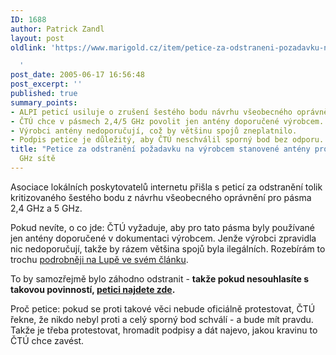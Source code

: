 ```yaml
---
ID: 1688
author: Patrick Zandl
layout: post
oldlink: 'https://www.marigold.cz/item/petice-za-odstraneni-pozadavku-na-vyrobcem-stanovene-anteny-pro-2-4-a-5-ghz-site

  '
post_date: 2005-06-17 16:56:48
post_excerpt: ''
published: true
summary_points:
- ALPI peticí usiluje o zrušení šestého bodu návrhu všeobecného oprávnění.
- ČTÚ chce v pásmech 2,4/5 GHz povolit jen antény doporučené výrobcem.
- Výrobci antény nedoporučují, což by většinu spojů zneplatnilo.
- Podpis petice je důležitý, aby ČTÚ neschválil sporný bod bez odporu.
title: "Petice za odstranění požadavku na výrobcem stanovené antény pro 2,4 a 5"
  GHz sítě
---
```


<p>Asociace lokálních poskytovatelů internetu přišla s peticí za odstranění tolik kritizovaného šestého bodu z návrhu všeobecného oprávnění pro  pásma 2,4 GHz a 5 GHz. </p>

<p>Pokud nevíte, o co jde: ČTÚ vyžaduje, aby pro tato pásma byly používané jen antény doporučené v dokumentaci výrobcem. Jenže výrobci zpravidla nic nedoporučují, takže by rázem většina spojů byla ilegálních. Rozebírám to trochu <a href="http://www.lupa.cz/clanek.php3?show=4210">podrobněji na Lupě ve svém článku</a>.</p>

<p>To by samozřejmě bylo záhodno odstranit - <b>takže pokud nesouhlasíte s takovou povinností, <a href="http://www.alpi.cz/vyzvactu/">petici najdete zde</a>.</b> </p>

<p>Proč petice: pokud se proti takové věci nebude oficiálně protestovat, ČTÚ řekne, že nikdo nebyl proti a celý sporný bod schválí - a bude mít pravdu. Takže je třeba protestovat, hromadit podpisy a dát najevo, jakou kravinu to ČTÚ chce zavést.
</p>